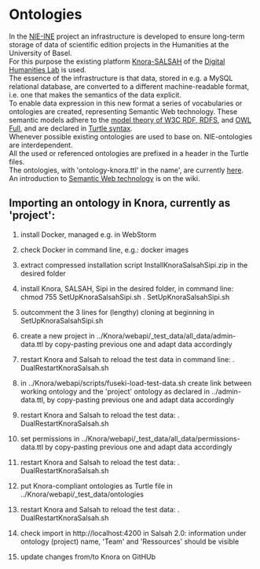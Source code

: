 # Ontologies
In the [NIE-INE](http://www.fee.unibas.ch/nie_ine.html) project an infrastructure is developed to ensure long-term storage of data of scientific edition projects in the Humanities at the University of Basel.  
For this purpose the existing platform [Knora-SALSAH](https://github.com/dhlab-basel/Knora) of the [Digital Humanities Lab](https://github.com/dhlab-basel) is used.  
The essence of the infrastructure is that data, stored in e.g. a MySQL relational database, are converted to a different machine-readable format, i.e. one that makes the semantics of the data explicit.  
To enable data expression in this new format a series of vocabularies or ontologies are created, representing Semantic Web technology. These semantic models adhere to the [model theory of W3C RDF, RDFS](https://www.w3.org/TR/2002/WD-rdf-mt-20020429/), and [OWL Full](https://www.w3.org/TR/owl-semantics/), and are declared in [Turtle syntax](https://www.w3.org/TR/turtle/).  
Whenever possible existing ontologies are used to base on. NIE-ontologies are interdependent.  
All the used or referenced ontologies are prefixed in a header in the Turtle files.  
The ontologies, with 'ontology-knora.ttl' in the name', are currently [here](https://github.com/nie-ine/Knora/tree/develop/webapi/_test_data/ontologies).  
An introduction to [Semantic Web technology](https://github.com/nie-ine/Ontologies/wiki/Introduction-to-Semantic-Web-technology) is on the wiki.

## Importing an ontology in Knora, currently as 'project':

1. install Docker, managed e.g. in WebStorm

2. check Docker in command line, e.g.:
	docker images

3. extract compressed installation script InstallKnoraSalsahSipi.zip in the desired folder

4. install Knora, SALSAH, Sipi in the desired folder, in command line:
	chmod 755 SetUpKnoraSalsahSipi.sh
	. SetUpKnoraSalsahSipi.sh

5. outcomment the 3 lines for (lengthy) cloning at beginning in SetUpKnoraSalsahSipi.sh

6. create a new project in ../Knora/webapi/_test_data/all_data/admin-data.ttl by copy-pasting previous one and adapt data accordingly

7. restart Knora and Salsah to reload the test data in command line:
	. DualRestartKnoraSalsah.sh

8. in ../Knora/webapi/scripts/fuseki-load-test-data.sh create link between working ontology and the 'project' ontology as declared in ../admin-data.ttl, by copy-pasting previous one and adapt data accordingly

9. restart Knora and Salsah to reload the test data:
	. DualRestartKnoraSalsah.sh

10. set permissions in ../Knora/webapi/_test_data/all_data/permissions-data.ttl by copy-pasting previous one and adapt data accordingly

11. restart Knora and Salsah to reload the test data:
	. DualRestartKnoraSalsah.sh

12. put Knora-compliant ontologies as Turtle file in ../Knora/webapi/_test_data/ontologies

13. restart Knora and Salsah to reload the test data:
	. DualRestartKnoraSalsah.sh

14. check import in http://localhost:4200 in Salsah 2.0: information under ontology (project) name, 'Team' and 'Ressources' should be visible

15. update changes from/to Knora on GitHUb
